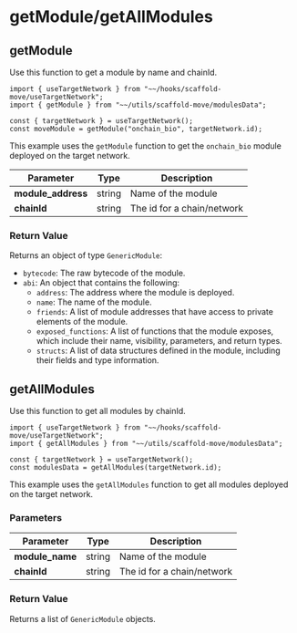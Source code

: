 # getModule/getAllModules

## getModule

Use this function to get a module by name and chainId.

```
import { useTargetNetwork } from "~~/hooks/scaffold-move/useTargetNetwork";
import { getModule } from "~~/utils/scaffold-move/modulesData";

const { targetNetwork } = useTargetNetwork();
const moveModule = getModule("onchain_bio", targetNetwork.id);
```

This example uses the `getModule` function to get the `onchain_bio` module deployed on the target network.

| Parameter           | Type   | Description                |
| ------------------- | ------ | -------------------------- |
| **module\_address** | string | Name of the module         |
| **chainId**         | string | The id for a chain/network |

### **Return Value**

Returns an object of type `GenericModule`:

* `bytecode`: The raw bytecode of the module.
* `abi`: An object that contains the following:
  * `address`: The address where the module is deployed.
  * `name`: The name of the module.
  * `friends`: A list of module addresses that have access to private elements of the module.
  * `exposed_functions`: A list of functions that the module exposes, which include their name, visibility, parameters, and return types.
  * `structs`: A list of data structures defined in the module, including their fields and type information.

## getAllModules

Use this function to get all modules by chainId.

```
import { useTargetNetwork } from "~~/hooks/scaffold-move/useTargetNetwork";
import { getAllModules } from "~~/utils/scaffold-move/modulesData";

const { targetNetwork } = useTargetNetwork();
const modulesData = getAllModules(targetNetwork.id);
```

This example uses the `getAllModules` function to get all modules deployed on the target network.

### **Parameters**

| Parameter        | Type   | Description                |
| ---------------- | ------ | -------------------------- |
| **module\_name** | string | Name of the module         |
| **chainId**      | string | The id for a chain/network |

### **Return Value**

Returns a list of `GenericModule` objects.
